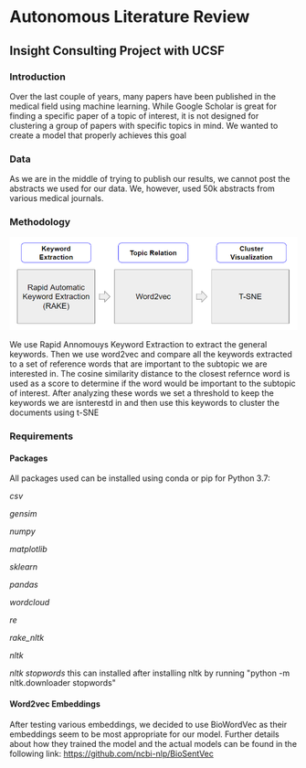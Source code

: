 # Autonomous Literature Review 
## Insight Consulting Project with UCSF  

### Introduction

Over the last couple of years, many papers have been published in the medical field using machine learning. While Google Scholar is great for finding a specific paper of a topic of interest, it is not designed for clustering a group of papers with specific topics in mind. We wanted to create a model that properly achieves this goal

### Data 

As we are in the middle of trying to publish our results, we cannot post the abstracts we used for our data. We, however, used 50k abstracts from various medical journals.

### Methodology 
![](./Images/Methodology.PNG)

We use Rapid Annomouys Keyword Extraction to extract the general keywords. Then we use word2vec and compare all the keywords extracted to a set of reference words that are important to the subtopic we are interested in. The cosine similarity distance to the closest refernce word is used as a score to determine if the word would be important to the subtopic of interest. After analyzing these words we set a threshold to keep the keywords we are isnterestd in and then use this keywords to cluster the documents using t-SNE


### Requirements

#### Packages

All packages used can be installed using conda or pip for Python 3.7:

*csv*

*gensim*

*numpy*

*matplotlib*

*sklearn*

*pandas*

*wordcloud*

*re*

*rake_nltk*

*nltk*

*nltk stopwords* this can installed after installing nltk by running "python -m nltk.downloader stopwords"

#### Word2vec Embeddings

After testing various embeddings, we decided to use BioWordVec as their embeddings seem to be most appropriate for our model. Further details about how they trained the model and the actual models can be found in the following link: https://github.com/ncbi-nlp/BioSentVec